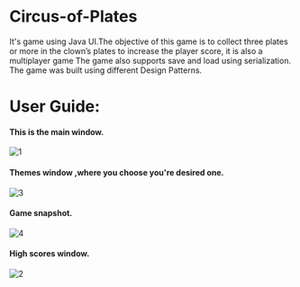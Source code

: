 # Circus-of-Plates
It's game using Java UI.The objective of this game is to collect three plates or more in the clown’s plates to increase 
the player score, it is also a multiplayer game The game also supports save and load using serialization.
The game was built using different Design Patterns.

# User Guide: 
#### This is the main window. 

![1](https://user-images.githubusercontent.com/16628980/31623495-e605afec-b29f-11e7-8d7d-2b220723da4e.png)

#### Themes window ,where you choose you're desired one. 

![3](https://user-images.githubusercontent.com/16628980/31623680-883469e8-b2a0-11e7-86d6-f2fd0e20215d.png)

#### Game snapshot.

![4](https://user-images.githubusercontent.com/16628980/31623756-c7740eba-b2a0-11e7-9e2a-df523fc2e0cd.png)

#### High scores window.

![2](https://user-images.githubusercontent.com/16628980/31623669-7d521020-b2a0-11e7-9060-ea802c36d0db.png)


